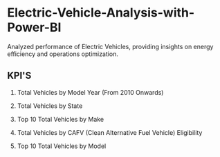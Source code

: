# Electric-Vehicle-Analysis-with-Power-BI
Analyzed performance of Electric Vehicles, providing insights on energy efficiency and operations optimization.

 ## KPI'S

 1. Total Vehicles by Model Year (From 2010 Onwards) 
  
 2. Total Vehicles by State
   
 3. Top 10 Total Vehicles by Make

 4. Total Vehicles by CAFV (Clean Alternative Fuel Vehicle) Eligibility

 5. Top 10 Total Vehicles by Model



   
